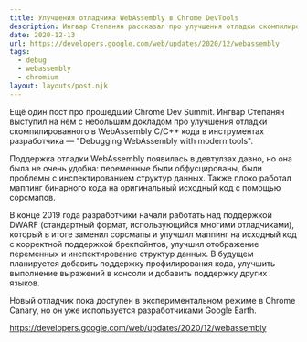 ```yaml
---
title: Улучшения отладчика WebAssembly в Chrome DevTools
description: Ингвар Степанян рассказал про улучшения отладки скомпилированного в WebAssembly C/C++ кода в инструментах разработчика
date: 2020-12-13
url: https://developers.google.com/web/updates/2020/12/webassembly
tags:
  - debug
  - webassembly
  - chromium
layout: layouts/post.njk
---
```

Ещё один пост про прошедший Chrome Dev Summit. Ингвар Степанян выступил на нём с небольшим докладом про улучшения отладки скомпилированного в WebAssembly C/C++ кода в инструментах разработчика — "Debugging WebAssembly with modern tools".

Поддержка отладки WebAssembly появилась в девтулзах давно, но она была не очень удобна: переменные были обфусцированы, были проблемы с инспектированием структур данных. Также плохо работал маппинг бинарного кода на оригинальный исходный код с помощью сорсмапов.

В конце 2019 года разработчики начали работать над поддержкой DWARF (стандартный формат, использующийся многими отладчиками), который в итоге заменил сорсмапы и улучшил маппинг на исходный код с корректной поддержкой брекпойнтов, улучшил отображение переменных и инспектирование структур данных. В будущем планируется добавить поддержку профилирования кода, улучшить выполнение выражений в консоли и добавить поддержку других языков.

Новый отладчик пока доступен в экспериментальном режиме в Chrome Canary, но он уже используется разработчиками Google Earth.

https://developers.google.com/web/updates/2020/12/webassembly
